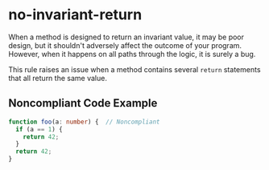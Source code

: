 # no-invariant-return

When a method is designed to return an invariant value, it may be poor design, but it shouldn't adversely affect the outcome of your program.
However, when it happens on all paths through the logic, it is surely a bug.

This rule raises an issue when a method contains several `return` statements that all return the same value.

## Noncompliant Code Example

```typescript
function foo(a: number) {  // Noncompliant
  if (a == 1) {
    return 42;
  }
  return 42;
}
```

